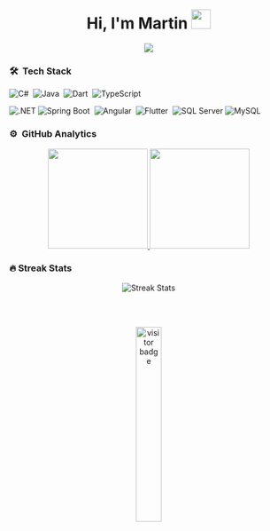 <h1 align="center">Hi, I'm Martin <img src="https://media.giphy.com/media/TEnXkcsHrP4YedChhA/giphy.gif" width="35"></h1>

<p align="center">
  <a href="https://github.com/DenverCoder1/readme-typing-svg"><img src="https://readme-typing-svg.herokuapp.com?lines=Software+Developer;Full+Stack+.NET+Developer;Mobile%20|%20Frontend%20|%20Backend;%20Coding%20|%20Self-taught%20|%20Engineering%20|%20Design&center=true&width=507&height=50"></a>
</p>

### 🛠 &nbsp;Tech Stack
![C#](https://img.shields.io/badge/C%23-239120?style=flat&logo=c-sharp&logoColor=white)&nbsp;
![Java](https://img.shields.io/badge/Java-ED8B00?style=flat&logo=java&logoColor=white)&nbsp;
![Dart](https://img.shields.io/badge/Dart-175C2?style=flat&logo=dart&logoColor=white)&nbsp;
![TypeScript](https://img.shields.io/badge/TypeScript-3178C6?style=flat&logo=typescript&logoColor=white)&nbsp;


![.NET](https://img.shields.io/badge/.NET-512BD4?style=flat&logo=.net&logoColor=white)
![Spring Boot](https://img.shields.io/badge/Spring_Boot-6DB33F?style=flat&logo=spring&logoColor=white)&nbsp;
![Angular](https://img.shields.io/badge/Angular-DD0031?style=flat&logo=angular&logoColor=white)&nbsp;
![Flutter](https://img.shields.io/badge/Flutter-02569B?style=flat&logo=flutter&logoColor=white)&nbsp;
![SQL Server](https://img.shields.io/badge/SQL%20Server-CC2927?style=flat&logo=microsoft-sql-server&logoColor=white)
![MySQL](https://img.shields.io/badge/MySQL-4479A1?style=flat&logo=mysql&logoColor=white)&nbsp;

### ⚙️ &nbsp;GitHub Analytics
<p align="center">
  <a href="https://github.com/MartinCantillo">
    <img height="180em" src="https://github-readme-stats-eight-theta.vercel.app/api?username=MartinCantillo&show_icons=true&theme=algolia&include_all_commits=true&count_private=true"/>
    <img height="180em" src="https://github-readme-stats-eight-theta.vercel.app/api/top-langs/?username=MartinCantillo&layout=compact&langs_count=12&theme=algolia&include_all_commits=true&count_private=true"/>
  </a>
</p>

### 🔥 Streak Stats
<p align="center">
  <img src="https://github-readme-streak-stats.herokuapp.com/?user=MartinCantillo&theme=tokyonight" alt="Streak Stats" />
</p>

<br>
<br>

<p align="center"><img src="https://profile-counter.glitch.me/%7BMartinCantillo%7D/count.svg" alt="visitor badge" width="30%"></p>
